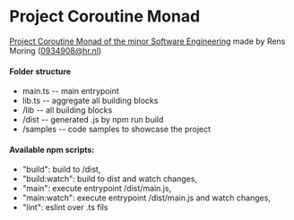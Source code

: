 # Project Coroutine Monad
[Project Coroutine Monad of the minor Software Engineering](https://github.com/hogeschool/Software-Engineering-Minor/blob/master/Projects/project4%20-%20coroutine%20monad.md)
made by Rens Moring (0934908@hr.nl)

#### Folder structure
* main.ts -- main entrypoint
* lib.ts -- aggregate all building blocks
* /lib -- all building blocks
* /dist -- generated .js by npm run build
* /samples -- code samples to showcase the project

#### Available npm scripts:
* "build": build to /dist,
* "build:watch": build to dist and watch changes,
* "main": execute entrypoint /dist/main.js,
* "main:watch": execute entrypoint /dist/main.js and watch changes,
* "lint": eslint over .ts fils
